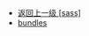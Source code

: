 - [返回上一级 [sass]](web前端/视频相关/plyr/plyr-3.7.8/demo/src/sass/)
- [bundles](web前端/视频相关/plyr/plyr-3.7.8/demo/src/sass/bundles/)
